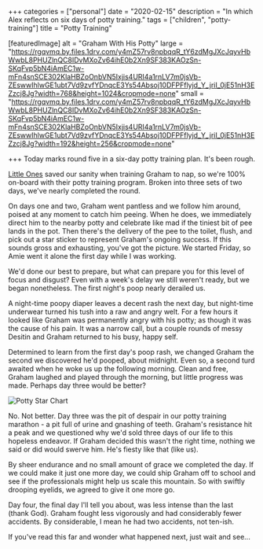+++
categories = ["personal"]
date = "2020-02-15"
description = "In which Alex reflects on six days of potty training."
tags = ["children", "potty-training"]
title = "Potty Training"

[featuredImage]
  alt = "Graham With His Potty"
  large = "https://rgqvmq.by.files.1drv.com/y4mZ57rv8npbqqR_tY6zdMgJXcJqyvHbWwbL8PHUZlnQC8IDvMXoZv64ihE0b2Xn9SF383KAOzSn-SKqFvp5bN4iAmEC1w-mFn4snSCE302KlaHBZoOnbVN5Ixjis4URI4a1rnLV7m0jsVb-ZEswwIhlwGE1ubt7Vd9zvfYDnqcE3Ys54Absoj10DFPFflyjd_Y_jriI_0jE51nH3EZzcj8Jg?width=768&height=1024&cropmode=none"
  small = "https://rgqvmq.by.files.1drv.com/y4mZ57rv8npbqqR_tY6zdMgJXcJqyvHbWwbL8PHUZlnQC8IDvMXoZv64ihE0b2Xn9SF383KAOzSn-SKqFvp5bN4iAmEC1w-mFn4snSCE302KlaHBZoOnbVN5Ixjis4URI4a1rnLV7m0jsVb-ZEswwIhlwGE1ubt7Vd9zvfYDnqcE3Ys54Absoj10DFPFflyjd_Y_jriI_0jE51nH3EZzcj8Jg?width=192&height=256&cropmode=none"

+++
Today marks round five in a six-day potty training plan. It's been rough.

[Little Ones](https://www.littleones.co/) saved our sanity when training Graham to nap, so we're 100% on-board with their potty training program. Broken into three sets of two days, we've nearly completed the round.

On days one and two, Graham went pantless and we follow him around, poised at any moment to catch him peeing. When he does, we immediately direct him to the nearby potty and celebrate like mad if the tiniest bit of pee lands in the pot. Then there's the delivery of the pee to the toilet, flush, and pick out a star sticker to represent Graham's ongoing success. If this sounds gross and exhausting, you've got the picture. We started Friday, so Amie went it alone the first day while I was working.

We'd done our best to prepare, but what can prepare you for this level of focus and disgust? Even with a week's delay we still weren't ready, but we began nonetheless. The first night's poop nearly derailed us.

A night-time poopy diaper leaves a decent rash the next day, but night-time underwear turned his tush into a raw and angry welt. For a few hours it looked like Graham was permanently angry with his potty; as though it was the cause of his pain. It was a narrow call, but a couple rounds of messy Desitin and Graham returned to his busy, happy self.

Determined to learn from the first day's poop rash, we changed Graham the second we discovered he'd pooped, about midnight. Even so, a second turd awaited when he woke us up the following morning. Clean and free, Graham laughed and played through the morning, but little progress was made. Perhaps day three would be better?

![Potty Star
Chart](https://rgqqmq.by.files.1drv.com/y4mfritZ6oJ6qE_aZ_q82w15ovxn15aPaqK_cykdO6QvYCTFYIhA9GyjYy_lgU4RVo9lNAabalbNe7eSUZdoNF1T36FKx3e5j8exWFbaPqVIlg2GE7mqFwDZ43Vz4EITz5g6-uXwSOioEZyoWWsZe--s2qlNolLzkAUjZ5ZCRcKbWg5eAKdLD5f9vTRSkJx4iZk2VaI3AZ996iutP2f7ywmlw?width=768&height=1024&cropmode=none)

No. Not better. Day three was the pit of despair in our potty training marathon - a pit full of urine and gnashing of teeth.  Graham's resistance hit a peak and we questioned why we'd sold three days of our life to this hopeless endeavor. If Graham decided this wasn't the right time, nothing we said or did would swerve him. He's fiesty like that (like us).

By sheer endurance and no small amount of grace we completed the day. If we could make it just one more day, we could ship Graham off to school and see if the professionals might help us scale this mountain. So with swiftly drooping eyelids, we agreed to give it one more go.

Day four, the final day I'll tell you about, was less intense than the last (thank God). Graham fought less vigorously and had considerably fewer accidents. By considerable, I mean he had two accidents, not ten-ish.

If you've read this far and wonder what happened next, just wait and see...
